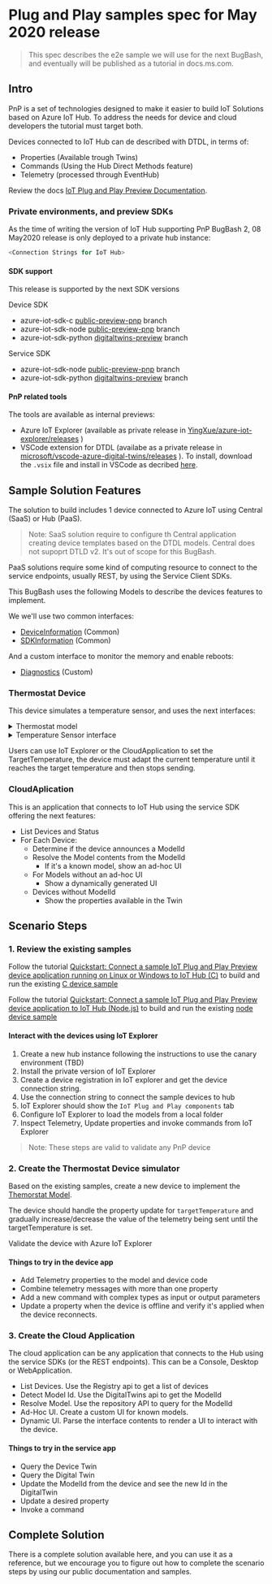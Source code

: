 <!-- markdownlint-disable MD033 -->
# Plug and Play samples spec for May 2020 release

> This spec describes the e2e sample we will use for the next BugBash, and eventually will be published as a tutorial in docs.ms.com.

## Intro

PnP is a set of technologies designed to make it easier to build IoT Solutions based on Azure IoT Hub. To address the needs for device and cloud developers the tutorial must target both.

Devices connected to IoT Hub can de described with DTDL, in terms of:

- Properties (Available trough Twins)
- Commands (Using the Hub Direct Methods feature)
- Telemetry (processed through EventHub)

Review the docs [IoT Plug and Play Preview Documentation](https://review.docs.microsoft.com/azure/iot-pnp/?branch=release-preview-refresh-iot-pnp).

### Private environments, and preview SDKs

As the time of writing the version of IoT Hub supporting PnP BugBash 2, 08 May2020 release is only deployed to a private hub instance:

```js
<Connection Strings for IoT Hub>
```

#### SDK support

This release is supported by the next SDK versions

Device SDK

- azure-iot-sdk-c [public-preview-pnp](https://github.com/Azure/azure-iot-sdk-c/tree/public-preview-pnp) branch
- azure-iot-sdk-node [public-preview-pnp](https://github.com/Azure/azure-iot-sdk-node/tree/public-preview-pnp) branch
- azure-iot-sdk-python [digitaltwins-preview](https://github.com/Azure/azure-iot-sdk-python/tree/digitaltwins-preview) branch

Service SDK

- azure-iot-sdk-node [public-preview-pnp](https://github.com/Azure/azure-iot-sdk-node/tree/public-preview-pnp) branch
- azure-iot-sdk-python [digitaltwins-preview](https://github.com/Azure/azure-iot-sdk-python/tree/digitaltwins-preview) branch

#### PnP related tools

The tools are available as internal previews:

- Azure IoT Explorer (available as private release in [YingXue/azure-iot-explorer/releases](https://github.com/YingXue/azure-iot-explorer/releases) )
- VSCode extension for DTDL (availabe as a private release in [microsoft/vscode-azure-digital-twins/releases](https://github.com/microsoft/vscode-azure-digital-twins/releases) ). To install, download the `.vsix` file and install in VSCode as decribed [here](https://code.visualstudio.com/docs/editor/extension-gallery#_install-from-a-vsix).

## Sample Solution  Features

The solution to build includes 1 device connected to Azure IoT using Central (SaaS) or Hub (PaaS).

>Note: SaaS solution require to configure th Central application creating device templates based on the DTDL models. Central does not supoprt DTLD v2. It's out of scope for this BugBash.

PaaS solutions require some kind of computing resource to connect to the service endpoints, usually REST, by using the Service Client SDKs.

This BugBash uses the following Models to describe the devices features to implement.

We we'll use two common interfaces:

- [DeviceInformation](./models/DeviceInformation.json) (Common)
- [SDKInformation](./models/SDKInformation.json) (Common)

And a custom interface to monitor the memory and enable reboots:

- [Diagnostics](./models/Diagnostics.json) (Custom)

### Thermostat Device

This device simulates a temperature sensor, and uses the next interfaces:

<details>

<summary>Thermostat model</summary>

```json
{
  "@id": "dtmi:com:examples:Thermostat;1",
  "@type": "Interface",
  "contents": [
    {
      "@type": "Component",
      "schema": "dtmi:com:examples:TemperatureSensor;1",
      "name": "tempSensor1"
    },
    {
      "@type": "Component",
      "schema": "dtmi:azure:DeviceManagement:DeviceInformation;1",
      "name": "deviceInfo"
    },
    {
      "@type": "Component",
      "schema": "dtmi:azure:Client:SDKInformation;1",
      "name": "sdkInfo"
    },
    {
      "@type": "Component",
      "schema": "dtmi:com:examples:diagnostics;1",
      "name": "diag"
    }
  ]
}
```

</details>

<details>

<summary>Temperature Sensor interface</summary>

```json
{
  "@context": "dtmi:dtdl:context;2",
  "@id": "dtmi:com:examples:TemperatureSensor;1",
  "@type": "Interface",
  "displayName": "Temperature Sensor",
  "description": "Provides functionality to report temperature, and write property to set the target Temperature",
  "comment": "Requires temperature sensors.",
  "contents": [
    {
      "@type": "Property",
      "displayName": "Target Temperature",
      "description": "Desired temperature to configure remotely.",
      "name": "targetTemperature",
      "schema": "double",
      "writable": true
    },
    {
      "@type": [
        "Telemetry",
        "Temperature"
      ],
      "description": "Current temperature on the device",
      "displayName": "Temperature",
      "name": "temperature",
      "schema": "double",
      "unit": "degreeCelsius"
    }
  ]
}
```

</details>

Users can use IoT Explorer or the CloudApplication to set the TargetTemperature, the device must adapt the current temperature until it reaches the target temperature and then stops sending.

### CloudAplication

This is an application that connects to IoT Hub using the service SDK offering the next features:

- List Devices and Status
- For Each Device:
  - Determine if the device announces a ModelId
  - Resolve the Model contents from the ModelId
    - If it's a known model, show an ad-hoc UI
  - For Models without an ad-hoc UI
    - Show a dynamically generated UI
  - Devices without ModelId
    - Show the properties available in the Twin

## Scenario Steps

### 1. Review the existing samples

Follow the tutorial [Quickstart: Connect a sample IoT Plug and Play Preview device application running on Linux or Windows to IoT Hub (C)](https://review.docs.microsoft.com/azure/iot-pnp/quickstart-connect-device-c?branch=release-preview-refresh-iot-pnp) to build and run the existing [C device sample](https://github.com/Azure/azure-iot-sdk-c/tree/public-preview-pnp/digitaltwin_client/samples)

Follow the tutorial [Quickstart: Connect a sample IoT Plug and Play Preview device application to IoT Hub (Node.js)](https://review.docs.microsoft.com/azure/iot-pnp/quickstart-connect-device-node?branch=release-preview-refresh-iot-pnp) to build and run the existing [node device sample](https://github.com/Azure/azure-iot-sdk-node/tree/public-preview-pnp/digitaltwins/samples/device)

#### Interact with the devices using IoT Explorer

1. Create a new hub instance following the instructions to use the canary environment (TBD)
2. Install the private version of IoT Explorer
3. Create a device registration in IoT explorer and get the device connection string.
4. Use the connection string to connect the sample devices to hub
5. IoT Explorer should show the `IoT Plug and Play components` tab
6. Configure IoT Explorer to load the models from a local folder
7. Inspect Telemetry, Update properties and invoke commands from IoT Explorer

>Note: These steps are valid to validate any PnP device

### 2. Create the Thermostat Device simulator

Based on the existing samples, create a new device to implement the [Themorstat Model](./models/Thermostat.json).

The device should handle the property update for `targetTemperature` and gradually increase/decrease the value of the telemetry being sent until the targetTemperature is set.

Validate the device with Azure IoT Explorer

#### Things to try in the device app

- Add Telemetry properties to the model and device code
- Combine telemetry messages with more than one property
- Add a new command with complex types as input or output parameters
- Update a property when the device is offline and verify it's applied when the device reconnects.

### 3. Create the Cloud Application

The cloud application can be any application that connects to the Hub using the service SDKs (or the REST endpoints). This can be a Console, Desktop or WebApplication.

- List Devices. Use the Registry api to get a list of devices
- Detect Model Id. Use the DigitalTwins api to get the ModelId
- Resolve Model. Use the repository API to query for the ModelId
- Ad-Hoc UI. Create a custom UI for known models.
- Dynamic UI. Parse the interface contents to render a UI to interact with the device.

#### Things to try in the service app

- Query the Device Twin
- Query the Digital Twin
- Update the ModelId from the device and see the new Id in the DigitalTwin
- Update a desired property
- Invoke a command

## Complete Solution

There is a complete solution available here, and you can use it as a reference, but we encourage you to figure out how to complete the scenario steps by using our public documentation and samples.
